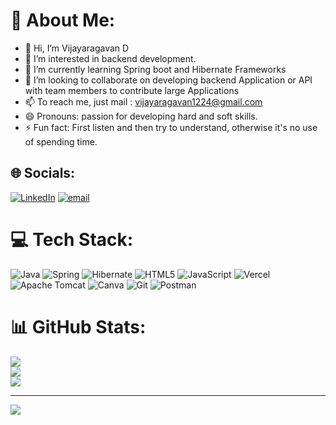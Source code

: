 # 💫 About Me:
- 👋 Hi, I’m Vijayaragavan D
- 👀 I’m interested in backend development.
- 🌱 I’m currently learning Spring boot and Hibernate Frameworks
- 💞️ I’m looking to collaborate on developing backend Application or API with team members to contribute large Applications 
- 📫 To reach me, just mail : vijayaragavan1224@gmail.com
- 😄 Pronouns: passion for developing hard and soft skills.
- ⚡ Fun fact: First listen and then try to understand, otherwise it's no use of spending time. 

<!---
Vijay-65/Vijay-65 is a ✨ special ✨ repository because its `README.md` (this file) appears on your GitHub profile.
You can click the Preview link to take a look at your changes.
--->

## 🌐 Socials:
[![LinkedIn](https://img.shields.io/badge/LinkedIn-%230077B5.svg?logo=linkedin&logoColor=white)](https://linkedin.com/in/www.linkedin.com/in/vijay1224) [![email](https://img.shields.io/badge/Email-D14836?logo=gmail&logoColor=white)](mailto:vijayaragavan1224@gmail.com) 

# 💻 Tech Stack:
![Java](https://img.shields.io/badge/java-%23ED8B00.svg?style=for-the-badge&logo=openjdk&logoColor=white) ![Spring](https://img.shields.io/badge/spring-%236DB33F.svg?style=for-the-badge&logo=spring&logoColor=white) ![Hibernate](https://img.shields.io/badge/Hibernate-59666C?style=for-the-badge&logo=Hibernate&logoColor=white) ![HTML5](https://img.shields.io/badge/html5-%23E34F26.svg?style=for-the-badge&logo=html5&logoColor=white) ![JavaScript](https://img.shields.io/badge/javascript-%23323330.svg?style=for-the-badge&logo=javascript&logoColor=%23F7DF1E) ![Vercel](https://img.shields.io/badge/vercel-%23000000.svg?style=for-the-badge&logo=vercel&logoColor=white) ![Apache Tomcat](https://img.shields.io/badge/apache%20tomcat-%23F8DC75.svg?style=for-the-badge&logo=apache-tomcat&logoColor=black) ![Canva](https://img.shields.io/badge/Canva-%2300C4CC.svg?style=for-the-badge&logo=Canva&logoColor=white) ![Git](https://img.shields.io/badge/git-%23F05033.svg?style=for-the-badge&logo=git&logoColor=white) ![Postman](https://img.shields.io/badge/Postman-FF6C37?style=for-the-badge&logo=postman&logoColor=white)
# 📊 GitHub Stats:
![](https://github-readme-stats.vercel.app/api?username=Vijay-65&theme=transparent&hide_border=false&include_all_commits=true&count_private=true)<br/>
![](https://nirzak-streak-stats.vercel.app/?user=Vijay-65&theme=transparent&hide_border=false)<br/>
![](https://github-readme-stats.vercel.app/api/top-langs/?username=Vijay-65&theme=transparent&hide_border=false&include_all_commits=true&count_private=true&layout=compact)

---
[![](https://visitcount.itsvg.in/api?id=Vijay-65&icon=7&color=3)](https://visitcount.itsvg.in)

<!-- Proudly created with GPRM ( https://gprm.itsvg.in ) -->
